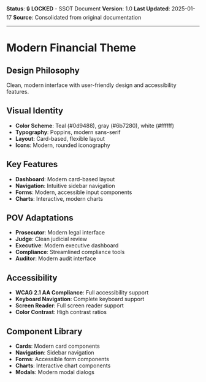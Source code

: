 **Status**: 🔒 **LOCKED** - SSOT Document
**Version**: 1.0
**Last Updated**: 2025-01-17
**Source**: Consolidated from original documentation

---

# Modern Financial Theme

## Design Philosophy

Clean, modern interface with user-friendly design and accessibility features.

## Visual Identity

- **Color Scheme**: Teal (#0d9488), gray (#6b7280), white (#ffffff)
- **Typography**: Poppins, modern sans-serif
- **Layout**: Card-based, flexible layout
- **Icons**: Modern, rounded iconography

## Key Features

- **Dashboard**: Modern card-based layout
- **Navigation**: Intuitive sidebar navigation
- **Forms**: Modern, accessible input components
- **Charts**: Interactive, modern charts

## POV Adaptations

- **Prosecutor**: Modern legal interface
- **Judge**: Clean judicial review
- **Executive**: Modern executive dashboard
- **Compliance**: Streamlined compliance tools
- **Auditor**: Modern audit interface

## Accessibility

- **WCAG 2.1 AA Compliance**: Full accessibility support
- **Keyboard Navigation**: Complete keyboard support
- **Screen Reader**: Full screen reader support
- **Color Contrast**: High contrast ratios

## Component Library

- **Cards**: Modern card components
- **Navigation**: Sidebar navigation
- **Forms**: Accessible form components
- **Charts**: Interactive chart components
- **Modals**: Modern modal dialogs
